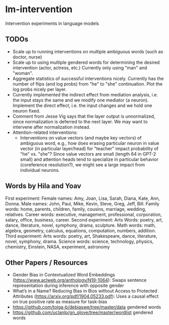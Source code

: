 # lm-intervention
Intervention experiments in language models


## TODOs
* Scale up to running interventions on multiple ambiguous words (such as doctor, nurse)
* Scale up to using multiple gendered words for determining the desired intervention (actor, actress, etc.) Currently only using "man" and "woman".
* Aggregate statistics of successful interventions nicely. Currently has the number of flips (and log probs) from "he" to "she" continuation. Plot the log probs nicely per layer. 
* Currently implemented the indirect effect from mediation analysis, i.e. the input stays the same and we modify one mediator (a neuron). Implement the direct effect, i.e. the input changes and we hold one neuron fixed. 
* Comment from Jesse Vig says that the layer output is unnormalized, since normalization is deferred to the next layer. We may want to intervene after normalization instead.
* Attention-related interventions:
	* Interventions on value vectors (and maybe key vectors) of ambiguous word, e.g., how does erasing particular neuron in value vector (in particular layer/head) for "teacher" impact probability of "he" vs. "she"? Since value vectors are small (length 64 in GPT-2 small) and attention heads tend to specialize in particular behavior (coreference resolution?), we might see a large impact from individual neurons.

## Words by Hila and Yoav

First
experiment: Female names: Amy, Joan, Lisa, Sarah, Diana, Kate, Ann, Donna. Male names: John, Paul, Mike,
Kevin, Steve, Greg, Jeff, Bill. Family words: home, parents, children, family, cousins, marriage, wedding, relatives.
Career words: executive, management, professional, corporation, salary, office, business, career. Second experiment:
Arts Words: poetry, art, dance, literature, novel, symphony,
drama, sculpture. Math words: math, algebra, geometry, calculus, equations, computation, numbers, addition. Third experiment: Arts words: poetry, art, Shakespeare, dance, literature, novel, symphony, drama. Science words: science,
technology, physics, chemistry, Einstein, NASA, experiment,
astronomy


## Other Papers / Resources

* Gender Bias in Contextualized Word Embeddings (https://www.aclweb.org/anthology/N19-1064): Swaps sentence representation during inference with opposite gender
* What’s in a Name? Reducing Bias in Bios without Access to Protected Attributes (https://arxiv.org/pdf/1904.05233.pdf): Uses a causal effect on true positive rate as measure for task-bias
* https://github.com/tolga-b/debiaswe/tree/master/data gendered words
* https://github.com/uclanlp/gn_glove/tree/master/wordlist gendered words
